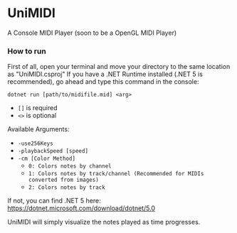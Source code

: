 # UniMIDI
A Console MIDI Player (soon to be a OpenGL MIDI Player)

### How to run
First of all, open your terminal and move your directory to the same location as "UniMIDI.csproj"
If you have a .NET Runtime installed (.NET 5 is recommended), go ahead and type this command in the console:

```dotnet run [path/to/midifile.mid] <arg>```

- `[]` is required
- `<>` is optional

Available Arguments:
- `-use256Keys`
- `-playbackSpeed [speed]`
- `-cm [Color Method]`
    * `0: Colors notes by channel`
    * `1: Colors notes by track/channel (Recommended for MIDIs converted from images)`
    * `2: Colors notes by track`

If not, you can find .NET 5 here:
https://dotnet.microsoft.com/download/dotnet/5.0

UniMIDI will simply visualize the notes played as time progresses.

